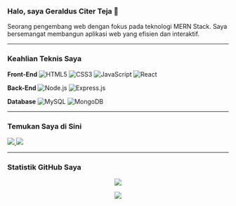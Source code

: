 ### Halo, saya Geraldus Citer Teja 👋

Seorang pengembang web dengan fokus pada teknologi MERN Stack. Saya bersemangat membangun aplikasi web yang efisien dan interaktif.

---

### Keahlian Teknis Saya

**Front-End**
![HTML5](https://img.shields.io/badge/HTML5-E34F26?style=flat&logo=html5&logoColor=white)
![CSS3](https://img.shields.io/badge/CSS3-1572B6?style=flat&logo=css3&logoColor=white)
![JavaScript](https://img.shields.io/badge/JavaScript-F7DF1E?style=flat&logo=javascript&logoColor=black)
![React](https://img.shields.io/badge/React-61DAFB?style=flat&logo=react&logoColor=black)

**Back-End**
![Node.js](https://img.shields.io/badge/Node.js-339933?style=flat&logo=nodedotjs&logoColor=white)
![Express.js](https://img.shields.io/badge/Express.js-000000?style=flat&logo=express&logoColor=white)

**Database**
![MySQL](https://img.shields.io/badge/MySQL-4479A1?style=flat&logo=mysql&logoColor=white)
![MongoDB](https://img.shields.io/badge/MongoDB-47A248?style=flat&logo=mongodb&logoColor=white)

---

### Temukan Saya di Sini

<a href="https://www.linkedin.com/in/geraldus-citer-teja-2513aa312/" target="_blank">
  <img src="https://img.shields.io/badge/LinkedIn-0A66C2?style=for-the-badge&logo=linkedin&logoColor=white" />
</a>
<a href="https://geraldusciterteja.github.io" target="_blank">
  <img src="https://img.shields.io/badge/Website%20Portofolio-1F2A38?style=for-the-badge&logo=googlechrome&logoColor=white" />
</a>

---

### Statistik GitHub Saya

<p align="center">
  <img src="https://github-readme-stats.vercel.app/api?username=GeraldusCiterTeja&show_icons=true&theme=default" />
</p>
<p align="center">
  <img src="https://github-readme-stats.vercel.app/api/top-langs/?username=GeraldusCiterTeja&layout=compact&theme=default" />
</p>
